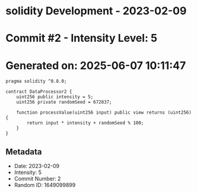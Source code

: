 ﻿# solidity Development - 2023-02-09
# Commit #2 - Intensity Level: 5
# Generated on: 2025-06-07 10:11:47
```solidity
pragma solidity ^0.8.0;

contract DataProcessor2 {
    uint256 public intensity = 5;
    uint256 private randomSeed = 672837;

    function processValue(uint256 input) public view returns (uint256) {
        return input * intensity + randomSeed % 100;
    }
}
```
## Metadata
- Date: 2023-02-09
- Intensity: 5
- Commit Number: 2
- Random ID: 1649099899
